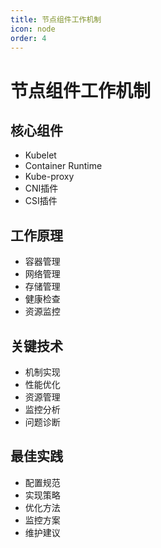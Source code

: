 ```yaml
---
title: 节点组件工作机制
icon: node
order: 4
---
```


# 节点组件工作机制

## 核心组件
- Kubelet
- Container Runtime
- Kube-proxy
- CNI插件
- CSI插件

## 工作原理
- 容器管理
- 网络管理
- 存储管理
- 健康检查
- 资源监控

## 关键技术
- 机制实现
- 性能优化
- 资源管理
- 监控分析
- 问题诊断

## 最佳实践
- 配置规范
- 实现策略
- 优化方法
- 监控方案
- 维护建议
